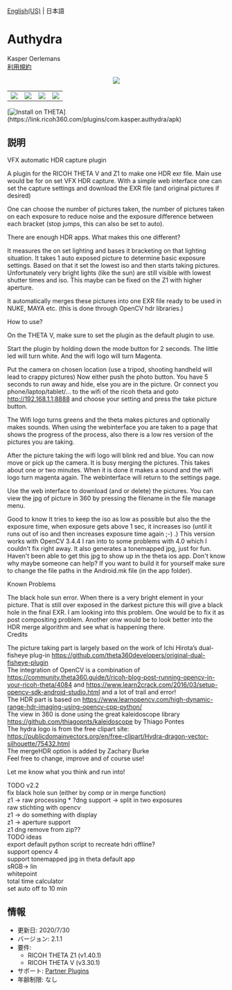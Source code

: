 [English(US)](README.md) | 日本語

# Authydra

Kasper Oerlemans  
[利用規約](https://www.apache.org/licenses/LICENSE-2.0)

<div align="center"><img src="./1.png"><table><tr><td><img src="./2.png"></td><td><img src="./3.png"></td><td><img src="./4.png"></td><td><img src="./5.png"></td></tr></table></div>

[![Install on THETA](https://assets.ricoh360.com/image/upload/v1/front/theta/install-button.svg?)](https://link.ricoh360.com/plugins/com.kasper.authydra/apk)

## 説明

<div id="plugin-description">

VFX automatic HDR capture plugin  
  
A plugin for the RICOH THETA V and Z1 to make one HDR exr file. Main use would be for on set VFX HDR capture. With a simple web interface one can set the capture settings and download the EXR file (and original pictures if desired)  
  
One can choose the number of pictures taken, the number of pictures taken on each exposure to reduce noise and the exposure difference between each bracket (stop jumps, this can also be set to auto).  
  
There are enough HDR apps. What makes this one different?  
  
It measures the on set lighting and bases it bracketing on that lighting situation. It takes 1 auto exposed picture to determine basic exposure settings. Based on that it set the lowest iso and then starts taking pictures. Unfortunately very bright lights (like the sun) are still visible with lowest shutter times and iso. This maybe can be fixed on the Z1 with higher aperture.  
  
It automatically merges these pictures into one EXR file ready to be used in NUKE, MAYA etc. (this is done through OpenCV hdr libraries.)  
  
How to use?  
  
On the THETA V, make sure to set the plugin as the default plugin to use.  
  
Start the plugin by holding down the mode button for 2 seconds. The little led will turn white. And the wifi logo will turn Magenta.  
  
Put the camera on chosen location (use a tripod, shooting handheld will lead to crappy pictures) Now either push the photo button. You have 5 seconds to run away and hide, else you are in the picture. Or connect you phone/laptop/tablet/... to the wifi of the ricoh theta and goto http://192.168.1.1:8888 and choose your setting and press the take picture button.  
  
The Wifi logo turns greens and the theta makes pictures and optionally makes sounds. When using the webinterface you are taken to a page that shows the progress of the process, also there is a low res version of the pictures you are taking.  
  
After the picture taking the wifi logo will blink red and blue. You can now move or pick up the camera. It is busy merging the pictures. This takes about one or two minutes. When it is done it makes a sound and the wifi logo turn magenta again. The webinterface will return to the settings page.  
  
Use the web interface to download (and or delete) the pictures. You can view the jpg of picture in 360 by pressing the filename in the file manage menu.  
  
Good to know It tries to keep the iso as low as possible but also the the exposure time, when exposure gets above 1 sec, it increases iso (until it runs out of iso and then increases exposure time again ;-) .) This version works with OpenCV 3.4.4 I ran into to some problems with 4.0 which I couldn't fix right away. It also generates a tonemapped jpg, just for fun. Haven't been able to get this jpg to show up in the theta ios app. Don't know why maybe someone can help? If you want to build it for yourself make sure to change the file paths in the Android.mk file (in the app folder).  
  
Known Problems  
  
The black hole sun error. When there is a very bright element in your picture. That is still over exposed in the darkest picture this will give a black hole in the final EXR. I am looking into this problem. One would be to fix it as post compositing problem. Another onw would be to look better into the HDR merge algorithm and see what is happening there.  
Credits  
  
The picture taking part is largely based on the work of Ichi Hirota’s dual-fisheye plug-in https://github.com/theta360developers/original-dual-fisheye-plugin  
The integration of OpenCV is a combination of https://community.theta360.guide/t/ricoh-blog-post-running-opencv-in-your-ricoh-theta/4084 and https://www.learn2crack.com/2016/03/setup-opencv-sdk-android-studio.html and a lot of trail and error!  
The HDR part is based on https://www.learnopencv.com/high-dynamic-range-hdr-imaging-using-opencv-cpp-python/  
The view in 360 is done using the great kaleidoscope library https://github.com/thiagopnts/kaleidoscope by Thiago Pontes  
The hydra logo is from the free clipart site: https://publicdomainvectors.org/en/free-clipart/Hydra-dragon-vector-silhouette/75432.html  
The mergeHDR option is added by Zachary Burke  
Feel free to change, improve and of course use!  
  
Let me know what you think and run into!  
  
TODO v2.2  
fix black hole sun (either by comp or in merge function)  
z1 -> raw processing * ?dng support -> split in two exposures  
raw stichting with opencv  
z1 -> do something with display  
z1 -> aperture support  
z1 dng remove from zip??  
TODO ideas  
export default python script to recreate hdri offline?  
support opencv 4  
support tonemapped jpg in theta default app  
sRGB-> lin  
whitepoint  
total time calculator  
set auto off to 10 min  

</div>

## 情報

- 更新日: 2020/7/30
- バージョン: 2.1.1
- 要件:
  - RICOH THETA Z1 (v1.40.1)
  - RICOH THETA V (v3.30.1)
- サポート: [Partner Plugins](https://community.theta360.guide/t/hdr-plugin-to-automatically-create-exr-file-for-vfx-use/4132/9)
- 年齢制限: なし
